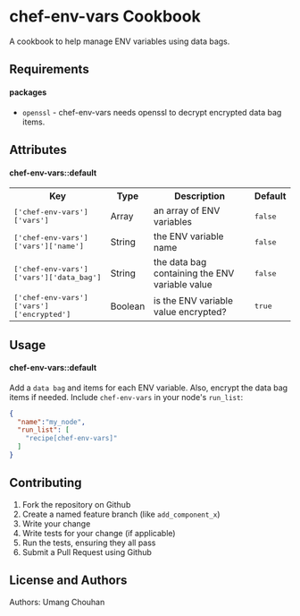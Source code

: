 chef-env-vars Cookbook
======================
A cookbook to help manage ENV variables using data bags.

Requirements
------------

#### packages
- `openssl` - chef-env-vars needs openssl to decrypt encrypted data bag items.

Attributes
----------

#### chef-env-vars::default
<table>
  <tr>
    <th>Key</th>
    <th>Type</th>
    <th>Description</th>
    <th>Default</th>
  </tr>
  <tr>
    <td><tt>['chef-env-vars']['vars']</tt></td>
    <td>Array</td>
    <td>an array of ENV variables</td>
    <td><tt>false</tt></td>
  </tr>
  <tr>
    <td><tt>['chef-env-vars']['vars']['name']</tt></td>
    <td>String</td>
    <td>the ENV variable name</td>
    <td><tt>false</tt></td>
  </tr>
  <tr>
    <td><tt>['chef-env-vars']['vars']['data_bag']</tt></td>
    <td>String</td>
    <td>the data bag containing the ENV variable value</td>
    <td><tt>false</tt></td>
  </tr>
  <tr>
    <td><tt>['chef-env-vars']['vars']['encrypted']</tt></td>
    <td>Boolean</td>
    <td>is the ENV variable value encrypted?</td>
    <td><tt>true</tt></td>
  </tr> 
</table>

Usage
-----
#### chef-env-vars::default
Add a `data bag` and items for each ENV variable. Also, encrypt the data bag items if needed. Include `chef-env-vars` in your node's `run_list`:

```json
{
  "name":"my_node",
  "run_list": [
    "recipe[chef-env-vars]"
  ]
}
```

Contributing
------------
1. Fork the repository on Github
2. Create a named feature branch (like `add_component_x`)
3. Write your change
4. Write tests for your change (if applicable)
5. Run the tests, ensuring they all pass
6. Submit a Pull Request using Github

License and Authors
-------------------
Authors: Umang Chouhan
